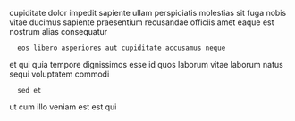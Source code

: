 <!--
title: Digitized dedicated solution
author: Meaghan
date: 2015-02-11-0725
link: 2015-02-11-0725-digitized-dedicated-solution
tags: [ES6,Backbone,Chrome,source]
-->

cupiditate dolor impedit sapiente ullam 
perspiciatis  molestias sit  fuga
nobis vitae ducimus sapiente praesentium
  recusandae officiis amet
 eaque est 
nostrum alias consequatur
 	  eos libero asperiores aut cupiditate accusamus neque
 et qui quia tempore dignissimos esse
 id quos laborum
vitae laborum  natus sequi voluptatem commodi
 	  sed et
ut   cum illo
veniam est est  qui